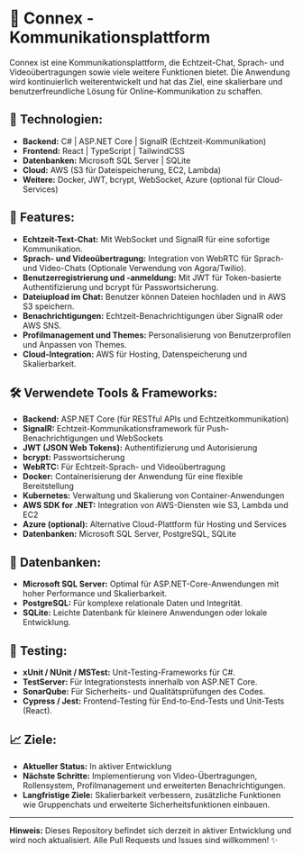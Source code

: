 # 🚀 Connex - Kommunikationsplattform  

Connex ist eine Kommunikationsplattform, die Echtzeit-Chat, Sprach- und Videoübertragungen sowie viele weitere Funktionen bietet. Die Anwendung wird kontinuierlich weiterentwickelt und hat das Ziel, eine skalierbare und benutzerfreundliche Lösung für Online-Kommunikation zu schaffen.  

## 🔧 **Technologien:**  
- **Backend:** C# | ASP.NET Core | SignalR (Echtzeit-Kommunikation)  
- **Frontend:** React | TypeScript | TailwindCSS  
- **Datenbanken:** Microsoft SQL Server | SQLite  
- **Cloud:** AWS (S3 für Dateispeicherung, EC2, Lambda)  
- **Weitere:** Docker, JWT, bcrypt, WebSocket, Azure (optional für Cloud-Services)  

## 📂 **Features:**  
- **Echtzeit-Text-Chat:** Mit WebSocket und SignalR für eine sofortige Kommunikation.  
- **Sprach- und Videoübertragung:** Integration von WebRTC für Sprach- und Video-Chats (Optionale Verwendung von Agora/Twilio).  
- **Benutzerregistrierung und -anmeldung:** Mit JWT für Token-basierte Authentifizierung und bcrypt für Passwortsicherung.  
- **Dateiupload im Chat:** Benutzer können Dateien hochladen und in AWS S3 speichern.  
- **Benachrichtigungen:** Echtzeit-Benachrichtigungen über SignalR oder AWS SNS.  
- **Profilmanagement und Themes:** Personalisierung von Benutzerprofilen und Anpassen von Themes.  
- **Cloud-Integration:** AWS für Hosting, Datenspeicherung und Skalierbarkeit.  

## 🛠 **Verwendete Tools & Frameworks:**  
- **Backend:** ASP.NET Core (für RESTful APIs und Echtzeitkommunikation)  
- **SignalR:** Echtzeit-Kommunikationsframework für Push-Benachrichtigungen und WebSockets  
- **JWT (JSON Web Tokens):** Authentifizierung und Autorisierung  
- **bcrypt:** Passwortsicherung  
- **WebRTC:** Für Echtzeit-Sprach- und Videoübertragung  
- **Docker:** Containerisierung der Anwendung für eine flexible Bereitstellung  
- **Kubernetes:** Verwaltung und Skalierung von Container-Anwendungen  
- **AWS SDK for .NET:** Integration von AWS-Diensten wie S3, Lambda und EC2  
- **Azure (optional):** Alternative Cloud-Plattform für Hosting und Services  
- **Datenbanken:** Microsoft SQL Server, PostgreSQL, SQLite  

## 📝 **Datenbanken:**  
- **Microsoft SQL Server:** Optimal für ASP.NET-Core-Anwendungen mit hoher Performance und Skalierbarkeit.  
- **PostgreSQL:** Für komplexe relationale Daten und Integrität.  
- **SQLite:** Leichte Datenbank für kleinere Anwendungen oder lokale Entwicklung.  

## 🧪 **Testing:**  
- **xUnit / NUnit / MSTest:** Unit-Testing-Frameworks für C#.  
- **TestServer:** Für Integrationstests innerhalb von ASP.NET Core.  
- **SonarQube:** Für Sicherheits- und Qualitätsprüfungen des Codes.  
- **Cypress / Jest:** Frontend-Testing für End-to-End-Tests und Unit-Tests (React).  

## 📈 **Ziele:**  
- **Aktueller Status:** In aktiver Entwicklung  
- **Nächste Schritte:** Implementierung von Video-Übertragungen, Rollensystem, Profilmanagement und erweiterten Benachrichtigungen.  
- **Langfristige Ziele:** Skalierbarkeit verbessern, zusätzliche Funktionen wie Gruppenchats und erweiterte Sicherheitsfunktionen einbauen.  

---

**Hinweis:** Dieses Repository befindet sich derzeit in aktiver Entwicklung und wird noch aktualisiert. Alle Pull Requests und Issues sind willkommen! ✨  


